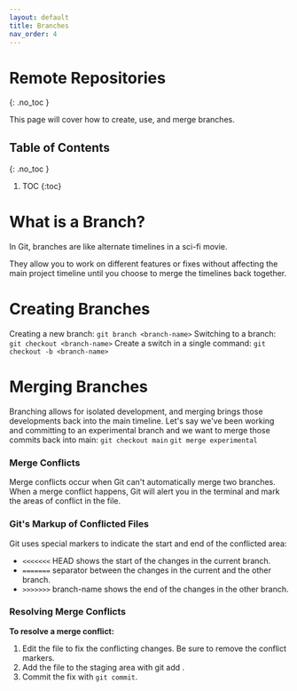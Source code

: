 ```yaml
---
layout: default
title: Branches
nav_order: 4
---
```


<!-- prettier-ignore-start -->
# Remote Repositories
{: .no_toc }

This page will cover how to create, use, and merge branches.

## Table of Contents
{: .no_toc }

1. TOC
{:toc}

<!-- prettier-ignore-end -->

# What is a Branch?
In Git, branches are like alternate timelines in a sci-fi movie.

They allow you to work on different features or fixes without affecting the main project
timeline until you choose to merge the timelines back together. 

# Creating Branches
Creating a new branch:
`git branch <branch-name>`
Switching to a branch:
`git checkout <branch-name>`
Create a switch in a single command:
`git checkout -b <branch-name>`

# Merging Branches
Branching allows for isolated development, and merging brings those developments
back into the main timeline.
Let's say we've been working and committing to an experimental branch and we
want to merge those commits back into main:
`git checkout main`
`git merge experimental`

### Merge Conflicts
Merge conflicts occur when Git can't automatically merge two branches.
When a merge conflict happens, Git will alert you in the terminal and mark the areas of
conflict in the file.

### Git's Markup of Conflicted Files
Git uses special markers to indicate the start and end of the conflicted area:
- `<<<<<<<` HEAD shows the start of the changes in the current branch.
- `=======` separator between the changes in the current and the other branch.
- `>>>>>>>` branch-name shows the end of the changes in the other branch.

### Resolving Merge Conflicts
**To resolve a merge conflict:**
1. Edit the file to fix the conflicting changes. Be sure to remove the conflict markers.
2. Add the file to the staging area with git add .
3. Commit the fix with `git commit`.